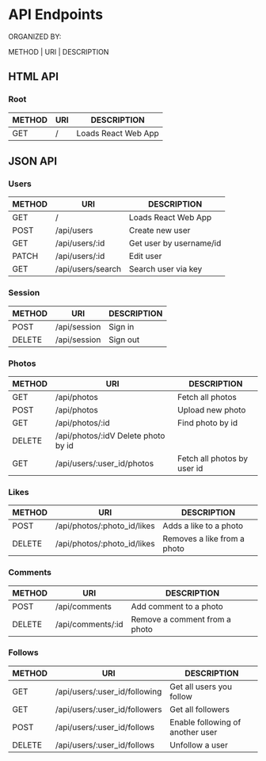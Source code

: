 # API Endpoints

ORGANIZED BY:

METHOD | URI | DESCRIPTION

## HTML API

### Root
METHOD | URI | DESCRIPTION
-------|-----|------------
  GET |	/	|Loads React Web App

## JSON API

### Users
METHOD | URI | DESCRIPTION
-------|-----|------------
  GET|	/	|Loads React Web App
  POST	|/api/users|	Create new user
  GET	|/api/users/:id	|Get user by username/id
  PATCH	|/api/users/:id	|Edit user
  GET	|/api/users/search	|Search user via key

### Session
METHOD | URI | DESCRIPTION
-------|-----|------------
  POST	|/api/session|	Sign in
  DELETE	|/api/session|	Sign out

### Photos
METHOD | URI | DESCRIPTION
-------|-----|------------
  GET	|/api/photos	|Fetch all photos
  POST	|/api/photos|	Upload new photo
  GET	|/api/photos/:id|	Find photo by id
  DELETE	|/api/photos/:idV	Delete photo by id
  GET	|/api/users/:user_id/photos|	Fetch all photos by user id

### Likes
METHOD | URI | DESCRIPTION
-------|-----|------------
  POST	|/api/photos/:photo_id/likes	|Adds a like to a photo
  DELETE	|/api/photos/:photo_id/likes|	Removes a like from a photo

### Comments
METHOD | URI | DESCRIPTION
-------|-----|------------
  POST	|/api/comments|	Add comment to a photo
  DELETE	|/api/comments/:id	|Remove a comment from a photo

### Follows
METHOD | URI | DESCRIPTION
-------|-----|------------
  GET	|/api/users/:user_id/following	|Get all users you follow
  GET	|/api/users/:user_id/followers	|Get all followers
  POST	|/api/users/:user_id/follows	|Enable following of another user
  DELETE	|/api/users/:user_id/follows| Unfollow a user
